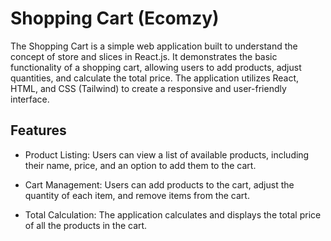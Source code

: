 # Shopping Cart (Ecomzy)

The Shopping Cart
 is a simple web application built to understand the concept of store and slices in React.js. It demonstrates the basic functionality of a shopping cart, allowing users to add products, adjust quantities, and calculate the total price. The application utilizes React, HTML, and CSS (Tailwind) to create a responsive and user-friendly interface.

## Features

- Product Listing: Users can view a list of available products, including their name, price, and an option to add them to the cart.

- Cart Management: Users can add products to the cart, adjust the quantity of each item, and remove items from the cart.

- Total Calculation: The application calculates and displays the total price of all the products in the cart.
